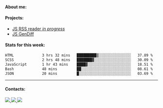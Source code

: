 #### About me:

#### Projects:
- [JS RSS reader *in progress*](https://github.com/GKoil/frontend-project-lvl3)
- [JS GenDiff](https://github.com/GKoil/GenDiff)

#### Stats for this week:
<!--START_SECTION:waka-->

```txt
HTML             3 hrs 32 mins   █████████▒░░░░░░░░░░░░░░░   37.89 %
SCSS             2 hrs 48 mins   ███████▓░░░░░░░░░░░░░░░░░   30.09 %
JavaScript       1 hr 43 mins    ████▓░░░░░░░░░░░░░░░░░░░░   18.51 %
Bash             48 mins         ██░░░░░░░░░░░░░░░░░░░░░░░   08.61 %
JSON             20 mins         █░░░░░░░░░░░░░░░░░░░░░░░░   03.69 %
```

<!--END_SECTION:waka-->
---
#### Contacts:

<a target='_blank' title='LinkedIn' href="https://www.linkedin.com/in/gkoil/">
  <img src="https://img.shields.io/badge/LinkedIn-0077B5?style=for-the-badge&logo=linkedin&logoColor=white" />
</a>
<a target='_blank' title='Telegram' href="https://t.me/gkoil">
  <img src="https://img.shields.io/badge/Telegram-2CA5E0?style=for-the-badge&logo=telegram&logoColor=white" />
</a>
<a target='_blank' title='Gmail' href="mailto: gk.grigorev@gmail.com">
  <img src="https://img.shields.io/badge/Gmail-D14836?style=for-the-badge&logo=gmail&logoColor=white" />
</a>

